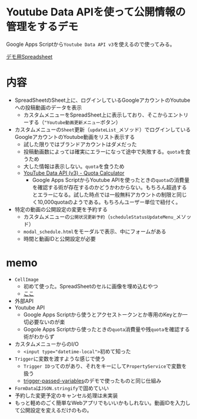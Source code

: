 # Youtube Data APIを使って公開情報の管理をするデモ
Google Apps Scriptから`Youtube Data API v3`を使えるので使ってみる。

[デモ用Spreadsheet](https://docs.google.com/spreadsheets/d/1t0c9-BrbR8vBjtDA3uJ4iSDL_j9fesFpuUjJuJ2mBgQ/edit?usp=sharing)

# 内容

- SpreadSheetのSheet上に、ログインしているGoogleアカウントのYoutubeへの投稿動画のデータを表示
  - カスタムメニューをSpreadSheet上に表示しており、そこからエントリーする（`"Youtube動画更新メニュー`ボタン）
- カスタムメニューの`Sheet`更新（`updateList_`メソッド）でログインしているGoogleアカウントのYoutube動画をリスト表示する
  - 試した限りではブランドアカウントはダメだった
  - 投稿動画数によっては確実にエラーになって途中で失敗する。`quota`を食うため
  - 大した情報は表示しない。`quota`を食うため
  - [YouTube Data API (v3) - Quota Calculator](https://developers.google.com/youtube/v3/determine_quota_cost)
    - Google Apps ScriptからYoutube APIを使ったときの`quota`の消費量を確認する術が存在するのかどうかわからない。もちろん超過するとエラーになる。試した時点では一般無料アカウントの制限と同じく10,000quotaのようである。もちろんユーザー単位で紐付く。
- 特定の動画の公開設定の変更を予約する
  - カスタムメニューの`公開状況更新予約`（`scheduleStatusUpdateMenu_`メソッド）
  - `modal_schedule.html`をモーダルで表示、中にフォームがある
  - 時間と動画IDと公開設定が必要


# memo
- `CellImage`
  - 初めて使った。SpreadSheetのセルに画像を埋め込むやつ
  - [ここ](https://developers.google.com/apps-script/reference/spreadsheet/cell-image?hl=enhttps://developers.google.com/apps-script/reference/spreadsheet/cell-image?hl=en)
- 外部API
- Youtube API
  - Google Apps Scriptから使うとアクセストークンとか専用のKeyとか一切必要ないのが楽
  - Gogole Apps Scriptから使ったときの`quota`消費量や残`quota`を確認する術がわからず
- カスタムメニューからのI/O
  - `<input type="datetime-local">`初めて知った
- `Trigger`に変数を渡すような感じで使う
  - `Trigger ID`ってのがあり、それをキーにして`PropertyService`で変数を扱う
  - [trigger-passed-variables](https://github.com/halllllll/google-apps-script-sample/tree/master/trigger-passed-variables)のデモで使ったものと同じ仕組み
- `FormData`は`JSON.stringify`で固めていい
- 予約した変更予定のキャンセル処理は未実装
- もっと軽めのごく簡単なWebアプリでもいいかもしれない。動画IDを入力して公開設定を変えるだけのもの。